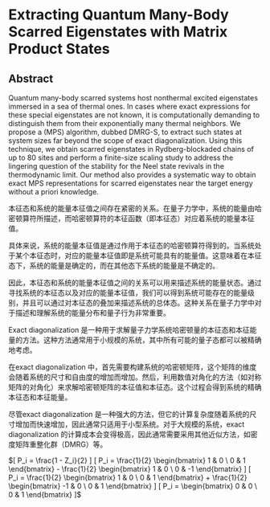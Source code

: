 # Extracting Quantum Many-Body Scarred Eigenstates with Matrix Product States
## Abstract
Quantum many-body scarred systems host nonthermal excited eigenstates immersed in a sea of thermal ones.
In cases where exact expressions for these special eigenstates are not known, it is computationally demanding to distinguish them from their exponentially many thermal neighbors. We propose a (MPS) algorithm, dubbed DMRG-S, to extract such states at system sizes far beyond the scope of exact diagonalization. Using this technique, we obtain scarred eigenstates in Rydberg-blockaded chains of up to 80 sites and perform a finite-size scaling study to address the lingering question of the stability for the Neel state revivals in the thermodynamic limit. Our method also provides a systematic way to obtain exact MPS representations for scarred eigenstates near the target energy without a priori knowledge. 

本征态和系统的能量本征值之间存在紧密的关系。在量子力学中，系统的能量由哈密顿算符所描述，而哈密顿算符的本征函数（即本征态）对应着系统的能量本征值。

具体来说，系统的能量本征值是通过作用于本征态的哈密顿算符得到的。当系统处于某个本征态时，对应的能量本征值即是系统可能具有的能量值。这意味着在本征态下，系统的能量是确定的，而在其他态下系统的能量是不确定的。

因此，本征态和系统的能量本征值之间的关系可以用来描述系统的能量状态。通过寻找系统的本征态以及对应的能量本征值，我们可以得到系统可能存在的能量级别，并且可以通过对本征态的叠加来描述系统的总体态。这种关系在量子力学中对于描述和理解系统的能量分布和量子行为非常重要。

Exact diagonalization 是一种用于求解量子力学系统哈密顿量的本征态和本征能量的方法。这种方法通常用于小规模的系统，其中所有可能的量子态都可以被精确地考虑。

在exact diagonalization 中，首先需要构建系统的哈密顿矩阵，这个矩阵的维度会随着系统的尺寸和自由度的增加而增加。然后，利用数值对角化的方法（如对称矩阵的对角化）来求解哈密顿矩阵的本征值和本征态。这个过程会得到系统的精确本征态和本征能量。

尽管exact diagonalization 是一种强大的方法，但它的计算复杂度随着系统的尺寸增加而快速增加，因此通常只适用于小型系统。对于大规模的系统，exact diagonalization 的计算成本会变得极高，因此通常需要采用其他近似方法，如密度矩阵重整化群（DMRG）等。

$[ P_i = \frac{1 - Z_i}{2} ] [ P_i = \frac{1}{2} \begin{bmatrix} 1 & 0 \ 0 & 1 \end{bmatrix} - \frac{1}{2} \begin{bmatrix} 1 & 0 \ 0 & -1 \end{bmatrix} ] [ P_i = \frac{1}{2} \begin{bmatrix} 1 & 0 \ 0 & 1 \end{bmatrix} + \frac{1}{2} \begin{bmatrix} -1 & 0 \ 0 & 1 \end{bmatrix} ] [ P_i = \begin{bmatrix} 0 & 0 \ 0 & 1 \end{bmatrix} ]$